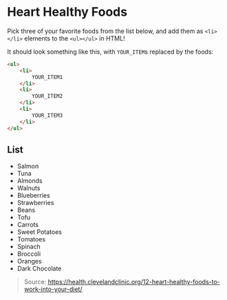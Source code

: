 # Heart Healthy Foods
Pick three of your favorite foods from the list below, and add them as `<li></li>` elements to the `<ul></ul>` in HTML!

It should look something like this, with `YOUR_ITEM`s replaced by the foods:

```html
<ul>
    <li>
        YOUR_ITEM1
    </li>
    <li>
        YOUR_ITEM2
    </li>
    <li>
        YOUR_ITEM3
    </li>
</ul>
```

## List
- Salmon
- Tuna
- Almonds
- Walnuts
- Blueberries
- Strawberries
- Beans
- Tofu
- Carrots
- Sweet Potatoes
- Tomatoes
- Spinach
- Broccoli
- Oranges
- Dark Chocolate

>Source: https://health.clevelandclinic.org/12-heart-healthy-foods-to-work-into-your-diet/